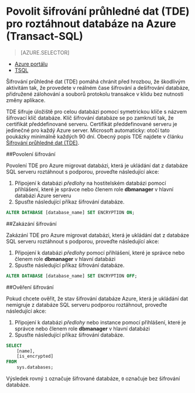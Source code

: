 <properties
   pageTitle="Povolit šifrování průhledné dat (TDE) pro roztáhnout databáze systému SQL Server na Azure TSQL | Microsoft Azure"
   description="Povolit šifrování průhledné dat (TDE) pro roztáhnout databáze systému SQL Server na Azure TSQL"
   services="sql-server-stretch-database"
   documentationCenter=""
   authors="douglaslMS"
   manager="jhubbard"
   editor=""/>

<tags
   ms.service="sql-server-stretch-database"
   ms.workload="data-management"
   ms.tgt_pltfrm="na"
   ms.devlang="na"
   ms.topic="article"
   ms.date="06/14/2016"
   ms.author="douglaslMS"/>

# <a name="enable-transparent-data-encryption-tde-for-stretch-database-on-azure-transact-sql"></a>Povolit šifrování průhledné dat (TDE) pro roztáhnout databáze na Azure (Transact-SQL)
> [AZURE.SELECTOR]
- [Azure portálu](sql-server-stretch-database-encryption-tde.md)
- [TSQL](sql-server-stretch-database-tde-tsql.md)

Šifrování průhledné dat (TDE) pomáhá chránit před hrozbou, že škodlivým aktivitám tak, že provedete v reálném čase šifrování a dešifrování databáze, přidružené zálohování a souborů protokolu transakce v klidu bez nutnosti změny aplikace.

TDE šifruje úložiště pro celou databázi pomocí symetrickou klíče s názvem šifrovací klíč databáze. Klíč šifrování databáze se po zamknutí tak, že certifikát předdefinované serveru. Certifikát předdefinované serveru je jedinečné pro každý Azure server. Microsoft automaticky: otočí tato poukázky minimálně každých 90 dní. Obecný popis TDE najdete v článku [Šifrování průhledné dat (TDE)].

##<a name="enabling-encryption"></a>Povolení šifrování

Povolení TDE pro Azure migrovat databázi, která je ukládání dat z databáze SQL serveru roztáhnout s podporou, proveďte následující akce:

1. Připojení k databázi *předlohy* na hostitelském databázi pomocí přihlášení, které je správce nebo členem role **dbmanager** v hlavní databázi Azure serveru
2. Spusťte následující příkaz šifrování databáze.

```sql
ALTER DATABASE [database_name] SET ENCRYPTION ON;
```

##<a name="disabling-encryption"></a>Zakázání šifrování

Zakázání TDE pro Azure migrovat databázi, která je ukládání dat z databáze SQL serveru roztáhnout s podporou, proveďte následující akce:

1. Připojení k databázi *předlohy* pomocí přihlášení, které je správce nebo členem role **dbmanager** v hlavní databázi
2. Spusťte následující příkaz šifrování databáze.

```sql
ALTER DATABASE [database_name] SET ENCRYPTION OFF;
```

##<a name="verifying-encryption"></a>Ověření šifrování

Pokud chcete ověřit, že stav šifrování databáze Azure, která je ukládání dat nemigruje z databáze SQL serveru podporou roztáhnout, proveďte následující akce:

1. Připojení k databázi *předlohy* nebo instance pomocí přihlášení, které je správce nebo členem role **dbmanager** v hlavní databázi
2. Spusťte následující příkaz šifrování databáze.

```sql
SELECT
    [name],
    [is_encrypted]
FROM
    sys.databases;
```

Výsledek rovný ```1``` označuje šifrované databáze, ```0``` označuje bez šifrování databáze.


<!--Anchors-->
[Šifrování průhledné dat (TDE)]: https://msdn.microsoft.com/library/bb934049.aspx


<!--Image references-->

<!--Link references-->
